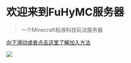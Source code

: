 # 欢迎来到FuHyMC服务器

> 一个Minecraft粘液科技玩法服务器

[向下滑动或者点击这里了解加入方法](/README)

<!-- 背景图片 -->
![](https://bing.biturl.top/?resolution=1920&format=image&index=0&mkt=zh-CN)